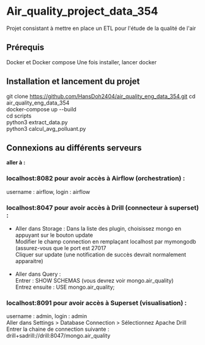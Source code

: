 # Air_quality_project_data_354
Projet consistant à mettre en place un ETL pour l'étude de la qualité de l'air

## Prérequis 
Docker et Docker compose
Une fois installer, lancer docker

## Installation et lancement du projet 
git clone https://github.com/HansDoh2404/air_quality_eng_data_354.git
cd air_quality_eng_data_354 <br />
docker-compose up --build <br />
cd scripts <br />
python3 extract_data.py <br />
python3 calcul_avg_polluant.py

## Connexions au différents serveurs
**aller à :**
### localhost:8082 pour avoir accès à Airflow (orchestration) :
username : airflow, login : airflow
### localhost:8047 pour avoir accès à Drill (connecteur à superset) :
- Aller dans Storage :
  Dans la liste des plugin, choisissez mongo en appuyant sur le bouton update <br />
  Modifier le champ connection en remplaçant localhost par mymongodb (assurez-vous que le port est 27017 <br />
  Cliquer sur update (une notification de succès devrait normalement apparaitre) <br /><br />
- Aller dans Query : <br />
  Entrer : SHOW SCHEMAS (vous devrez voir mongo.air_quality) <br />
  Entrez ensuite : USE mongo.air_quality;
### localhost:8091 pour avoir accès à Superset (visualisation) :
username : admin, login : admin <br />
Aller dans Settings > Database Connection > Sélectionnez Apache Drill <br />
Entrer la chaine de connection suivante : drill+sadrill://drill:8047/mongo.air_quality
  
  

